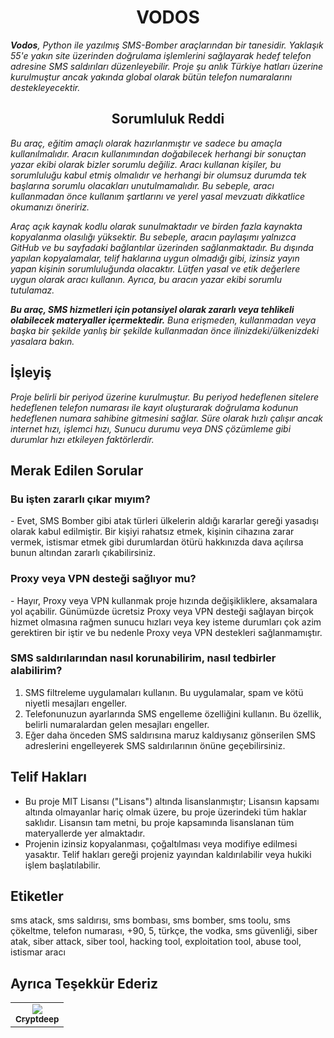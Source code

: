 <h1 align="center">VODOS</h1>
<i><b>Vodos</b>, Python ile yazılmış SMS-Bomber araçlarından bir tanesidir. Yaklaşık 55'e yakın site üzerinden doğrulama işlemlerini sağlayarak hedef telefon adresine SMS saldırıları düzenleyebilir. Proje şu anlık Türkiye hatları üzerine kurulmuştur ancak yakında global olarak bütün telefon numaralarını destekleyecektir.</i>

<h2 align="center">Sorumluluk Reddi</h2>
<i>Bu araç, eğitim amaçlı olarak hazırlanmıştır ve sadece bu amaçla kullanılmalıdır. Aracın kullanımından doğabilecek herhangi bir sonuçtan yazar ekibi olarak bizler sorumlu değiliz. Aracı kullanan kişiler, bu sorumluluğu kabul etmiş olmalıdır ve herhangi bir olumsuz durumda tek başlarına sorumlu olacakları unutulmamalıdır. Bu sebeple, aracı kullanmadan önce kullanım şartlarını ve yerel yasal mevzuatı dikkatlice okumanızı öneririz.</i>
<p> </p>
<i>Araç açık kaynak kodlu olarak sunulmaktadır ve birden fazla kaynakta kopyalanma olasılığı yüksektir. Bu sebeple, aracın paylaşımı yalnızca GitHub ve bu sayfadaki bağlantılar üzerinden sağlanmaktadır. Bu dışında yapılan kopyalamalar, telif haklarına uygun olmadığı gibi, izinsiz yayın yapan kişinin sorumluluğunda olacaktır. Lütfen yasal ve etik değerlere uygun olarak aracı kullanın. Ayrıca, bu aracın yazar ekibi sorumlu tutulamaz.</i>
<p> </p>
<i><b>Bu araç, SMS hizmetleri için potansiyel olarak zararlı veya tehlikeli olabilecek materyaller içermektedir.</b> Buna erişmeden, kullanmadan veya başka bir şekilde yanlış bir şekilde kullanmadan önce ilinizdeki/ülkenizdeki yasalara bakın.</i>

<h2>İşleyiş</h2>
<i>Proje belirli bir periyod üzerine kurulmuştur. Bu periyod hedeflenen sitelere hedeflenen telefon numarası ile kayıt oluşturarak doğrulama kodunun hedeflenen numara sahibine gitmesini sağlar. Süre olarak hızlı çalışır ancak internet hızı, işlemci hızı, Sunucu durumu veya DNS çözümleme gibi durumlar hızı etkileyen faktörlerdir.</i>

<h2>Merak Edilen Sorular</h2>
<h3>Bu işten zararlı çıkar mıyım?</h3>
- Evet, SMS Bomber gibi atak türleri ülkelerin aldığı kararlar gereği yasadışı olarak kabul edilmiştir. Bir kişiyi rahatsız etmek, kişinin cihazına zarar vermek, istismar etmek gibi durumlardan ötürü hakkınızda dava açılırsa bunun altından zararlı çıkabilirsiniz.

<h3>Proxy veya VPN desteği sağlıyor mu?</h3>
- Hayır, Proxy veya VPN kullanmak proje hızında değişikliklere, aksamalara yol açabilir. Günümüzde ücretsiz Proxy veya VPN desteği sağlayan birçok hizmet olmasına rağmen sunucu hızları veya key isteme durumları çok azim gerektiren bir iştir ve bu nedenle Proxy veya VPN destekleri sağlanmamıştır.

<h3>SMS saldırılarından nasıl korunabilirim, nasıl tedbirler alabilirim?</h3>
<ol>
  <li>SMS filtreleme uygulamaları kullanın. Bu uygulamalar, spam ve kötü niyetli mesajları engeller.</li>
  <li>Telefonunuzun ayarlarında SMS engelleme özelliğini kullanın. Bu özellik, belirli numaralardan gelen mesajları engeller.</li>
  <li>Eğer daha önceden SMS saldırısına maruz kaldıysanız gönserilen SMS adreslerini engelleyerek SMS saldırılarının önüne geçebilirsiniz.</li>
</ol>

<h2>Telif Hakları</h2>
<ul>
  <li>Bu proje MIT Lisansı ("Lisans") altında lisanslanmıştır; Lisansın kapsamı altında olmayanlar hariç olmak üzere, bu proje üzerindeki tüm haklar saklıdır. Lisansın tam metni, bu proje kapsamında lisanslanan tüm materyallerde yer almaktadır.</li>
  <li>Projenin izinsiz kopyalanması, çoğaltılması veya modifiye edilmesi yasaktır. Telif hakları gereği projeniz yayından kaldırılabilir veya hukiki işlem başlatılabilir.</li>
</ul>
<h2>Etiketler</h2>
sms atack, sms saldırısı, sms bombası, sms bomber, sms toolu, sms çökeltme, telefon numarası, +90, 5, türkçe, the vodka, sms güvenliği, siber atak, siber attack, siber tool, hacking tool, exploitation tool, abuse tool, istismar aracı

<h2>Ayrıca Teşekkür Ederiz</h2>
<table>
  <tr align="center">
    <td><a href="https://github.com/cryptdeep"><img src="https://avatars.githubusercontent.com/u/78962948?s=100" /><br /><sub><b>Cryptdeep</b></sub></a></td>
  </tr>
<table>
